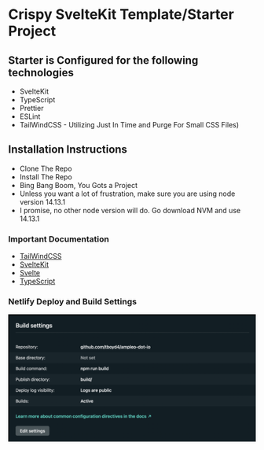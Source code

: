 # Crispy SvelteKit Template/Starter Project

## Starter is Configured for the following technologies

- SvelteKit
- TypeScript
- Prettier
- ESLint
- TailWindCSS - Utilizing Just In Time and Purge For Small CSS Files)

## Installation Instructions

- Clone The Repo
- Install The Repo
- Bing Bang Boom, You Gots a Project
- Unless you want a lot of frustration, make sure you are using node version 14.13.1
- I promise, no other node version will do. Go download NVM and use 14.13.1

### Important Documentation

- [TailWindCSS](https://tailwindcss.com/docs)
- [SvelteKit](https://kit.svelte.dev/docs)
- [Svelte](https://svelte.dev/docs)
- [TypeScript](https://www.typescriptlang.org/docs/)

### Netlify Deploy and Build Settings

![](static/images/netlify_deploy.png)